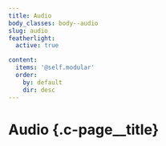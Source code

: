 ```yaml
---
title: Audio
body_classes: body--audio
slug: audio
featherlight:
  active: true

content:
  items: '@self.modular'
  order:
    by: default
    dir: desc
---
```


# Audio {.c-page__title}
